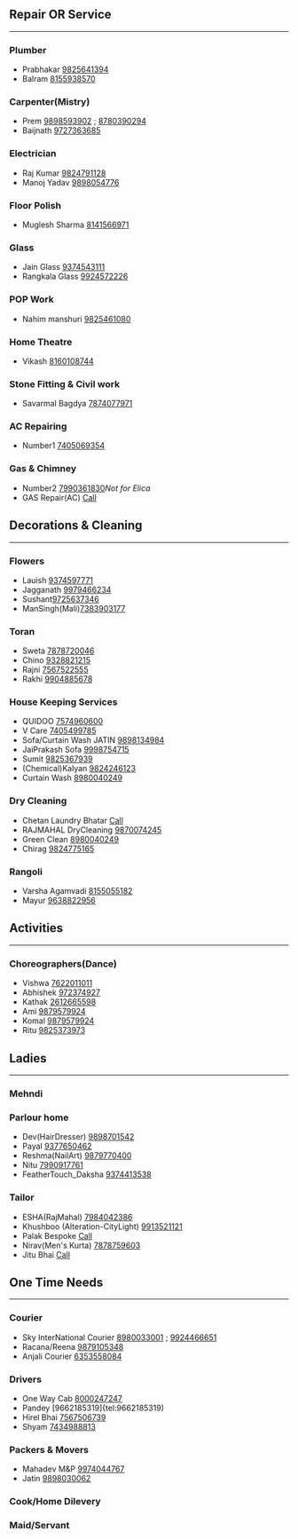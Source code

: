 ## Repair OR Service
----

### Plumber
- Prabhakar [9825641394](tel:9825641394)
- Balram [8155938570](tel:8155938570)

### Carpenter(Mistry)
- Prem [9898593902](tel:9898593902) ; [8780390294](tel:8780390264)
- Baijnath [9727363685](tel:9727363685)

### Electrician 
- Raj Kumar [9824791128](tel:9824791128)
- Manoj Yadav [9898054776](tel:9898054776)

### Floor Polish
- Muglesh Sharma [8141566971](tel:8141566971)

### Glass
- Jain Glass [9374543111](tel:9374543111)
- Rangkala Glass [9924572226](tel:9924572226)

### POP Work
- Nahim manshuri [9825461080](tel:9825461080)

### Home Theatre 
- Vikash [8160108744](tel:8160108744)

### Stone Fitting & Civil work
- Savarmal Bagdya [7874077971](tel:7874077971)

### AC Repairing
- Number1 [7405069354](tel:7405069354)

### Gas & Chimney 
- Number2 [7990361830](tel:7990361830)*Not for Elica*
- GAS Repair(AC) [Call](tel:99719132603)

## Decorations & Cleaning
----

### Flowers
- Lauish [9374597771](tel:9374597771)
- Jagganath [9979466234](tel:9979466234)
- Sushant[9725637346](tel:9725637346)
- ManSingh(Mali)[7383903177](tel:7383903177)

### Toran
- Sweta [7878720046](tel:7878720046)
- Chino [9328821215](tel:9328821215)
- Rajni [7567522555](tel:7567522555)
- Rakhi [9904885678](tel:9904885678)

### House Keeping Services
- QUIDOO [7574960600](tel:7574960600)
- V Care [7405499785](tel:7405499785)
- Sofa/Curtain Wash JATIN [9898134984](tel:9898134984)
- JaiPrakash Sofa [9998754715](tel:9998754715)
- Sumit [9825367939](tel:9825367939)
- (Chemical)Kalyan [9824246123](tel:9824246123)
- Curtain Wash [8980040249](tel:8980040249)

### Dry Cleaning
- Chetan Laundry Bhatar [Call](tel:9824188466)
- RAJMAHAL DryCleaning [9870074245](tel:9870074245)
- Green Clean [8980040249](tel:8980040249)
- Chirag [9824775165](tel:9824775165)

### Rangoli 
- Varsha Agamvadi [8155055182](tel:8155055182)
- Mayur [9638822956](tel:9638822956)

## Activities 
----

### Choreographers(Dance)
- Vishwa [7622011011](tel:7622011011)
- Abhishek [972374927](tel:972374927)
- Kathak [2612665598](tel:2612665598)
- Ami [9879579924](tel:9879575156)
- Komal [9879579924](tel:9879579924)
- Ritu [9825373973](tel:9825373973)

## Ladies
----

### Mehndi

### Parlour home
- Dev(HairDresser) [9898701542](tel:9898701542)
- Payal [9377650462](tel:9377650462)
- Reshma(NailArt) [9879770400](tel:9879770400)
- Nitu [7990917761](tel:7990917761)
- FeatherTouch_Daksha [9374413538](tel:9374413538) 

### Tailor
- ESHA(RajMahal) [7984042386](tel:7984042386)
- Khushboo (Alteration-CityLight) [9913521121](tel:9913521121)
- Palak Bespoke [Call](tel:9723697239)
- Nirav(Men's Kurta) [7878759603](tel:7878759603)
- Jitu Bhai [Call](tel:9426005536)

## One Time Needs
----

### Courier
- Sky InterNational Courier [8980033001](tel:8980033001) ; [9924466651](tel:9924466651)
- Racana/Reena [9879105348](tel:9879105348)
- Anjali Courier [6353558084](tel:6353558084)

### Drivers
- One Way Cab [8000247247](tel:8000247247)
- Pandey [9662185319]{tel:9662185319)
- Hirel Bhai [7567506739](tel:7567506739)
- Shyam [7434988813](tel:7434988813)

### Packers & Movers
- Mahadev M&P [9974044767](tel:9974044767)
- Jatin [9898030062](tel:9898030062)

### Cook/Home Dilevery

### Maid/Servant
